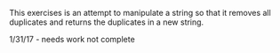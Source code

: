 This exercises is an attempt to manipulate a string so that it removes all duplicates and returns the duplicates
in a new string.

1/31/17 - needs work not complete

